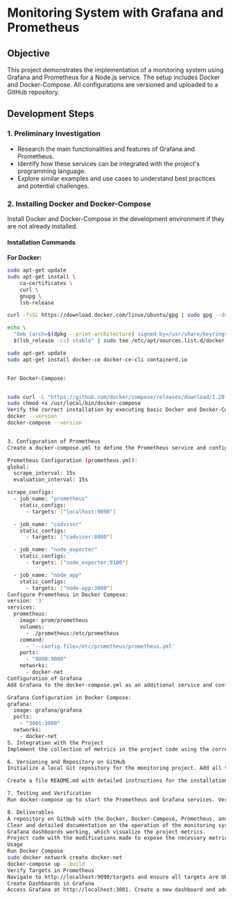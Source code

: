 # Monitoring System with Grafana and Prometheus

## Objective

This project demonstrates the implementation of a monitoring system using Grafana and Prometheus for a Node.js service. The setup includes Docker and Docker-Compose. All configurations are versioned and uploaded to a GitHub repository.

## Development Steps

### 1. Preliminary Investigation

- Research the main functionalities and features of Grafana and Prometheus.
- Identify how these services can be integrated with the project's programming language.
- Explore similar examples and use cases to understand best practices and potential challenges.

### 2. Installing Docker and Docker-Compose

Install Docker and Docker-Compose in the development environment if they are not already installed.

#### Installation Commands

**For Docker:**

```bash
sudo apt-get update
sudo apt-get install \
    ca-certificates \
    curl \
    gnupg \
    lsb-release

curl -fsSL https://download.docker.com/linux/ubuntu/gpg | sudo gpg --dearmor -o /usr/share/keyrings/docker-archive-keyring.gpg

echo \
  "deb [arch=$(dpkg --print-architecture) signed-by=/usr/share/keyrings/docker-archive-keyring.gpg] https://download.docker.com/linux/ubuntu \
  $(lsb_release -cs) stable" | sudo tee /etc/apt/sources.list.d/docker.list > /dev/null

sudo apt-get update
sudo apt-get install docker-ce docker-ce-cli containerd.io


For Docker-Compose:


sudo curl -L "https://github.com/docker/compose/releases/download/1.29.2/docker-compose-$(uname -s)-$(uname -m)" -o /usr/local/bin/docker-compose
sudo chmod +x /usr/local/bin/docker-compose
Verify the correct installation by executing basic Docker and Docker-Compose commands:
docker --version
docker-compose --version


3. Configuration of Prometheus
Create a docker-compose.yml to define the Prometheus service and configure it to collect relevant project metrics.

Prometheus Configuration (prometheus.yml):
global:
  scrape_interval: 15s
  evaluation_interval: 15s

scrape_configs:
  - job_name: "prometheus"
    static_configs:
      - targets: ["localhost:9090"]

  - job_name: "cadvisor"
    static_configs:
      - targets: ["cadvisor:8080"]

  - job_name: "node_exporter"
    static_configs:
      - targets: ["node_exporter:9100"]

  - job_name: "node_app"
    static_configs:
      - targets: ["node-app:3000"]
Configure Prometheus in Docker Compose:
version: '3'
services:
  prometheus:
    image: prom/prometheus
    volumes:
      - ./prometheus:/etc/prometheus
    command:
      - '--config.file=/etc/prometheus/prometheus.yml'
    ports:
      - "9090:9090"
    networks:
      - docker-net
Configuration of Grafana
Add Grafana to the docker-compose.yml as an additional service and configure it to connect to Prometheus as a data source.

Grafana Configuration in Docker Compose:
grafana:
  image: grafana/grafana
  ports:
    - "3001:3000"
  networks:
    - docker-net
5. Integration with the Project
Implement the collection of metrics in the project code using the corresponding programming language. Ensure that the metrics are exposed in a format compatible with Prometheus.

6. Versioning and Repository on GitHub
Initialize a local Git repository for the monitoring project. Add all the files of the chosen project to monitor (the suggested basic one is the Node Todo App.js).

Create a file README.md with detailed instructions for the installation and configuration of the monitoring system.

7. Testing and Verification
Run docker-compose up to start the Prometheus and Grafana services. Verify that Prometheus is collecting metrics and that Grafana is displaying them correctly. Make necessary adjustments based on the evidence to ensure efficient and accurate monitoring.

8. Deliverables
A repository on GitHub with the Docker, Docker-Compose, Prometheus, and Grafana configurations that have been used.
Clear and detailed documentation on the operation of the monitoring system in the README.md file.
Grafana dashboards working, which visualize the project metrics.
Project code with the modifications made to expose the necessary metrics towards the Prometheus service.
Usage
Run Docker Compose
sudo docker network create docker-net
docker-compose up --build
Verify Targets in Prometheus
Navigate to http://localhost:9090/targets and ensure all targets are UP.
Create Dashboards in Grafana
Access Grafana at http://localhost:3001. Create a new dashboard and add panels to visualize metrics, such as http_requests_total.

